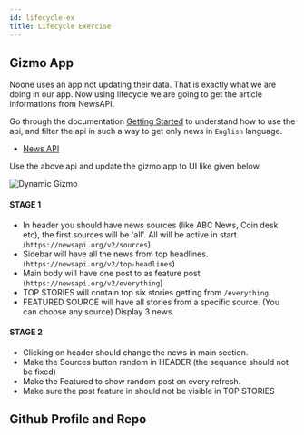 ```yaml
---
id: lifecycle-ex
title: Lifecycle Exercise
---
```


## Gizmo App

Noone uses an app not updating their data. That is exactly what we are doing in our app. Now using lifecycle we are going to get the article informations from NewsAPI.

Go through the documentation [Getting Started](https://newsapi.org/docs/get-started)
to understand how to use the api, and filter the api in such a way to get only news in `English` language.

- [News API](https://newsapi.org/docs/)

Use the above api and update the gizmo app to UI like given below.

![Dynamic Gizmo](/img/react/gizmo-filter.png)

#### STAGE 1

- In header you should have news sources (like ABC News, Coin desk etc), the first sources will be 'all'. All will be active in start.(`https://newsapi.org/v2/sources`)
- Sidebar will have all the news from top headlines. (`https://newsapi.org/v2/top-headlines`)
- Main body will have one post to as feature post (`https://newsapi.org/v2/everything`)
- TOP STORIES will contain top six stories getting from `/everything`.
- FEATURED SOURCE will have all stories from a specific source. (You can choose any source) Display 3 news.

#### STAGE 2

- Clicking on header should change the news in main section.
- Make the Sources button random in HEADER (the sequance should not be fixed)
- Make the Featured to show random post on every refresh.
- Make sure the post feature in should not be visible in TOP STORIES

## Github Profile and Repo
